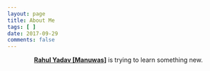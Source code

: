 ```yaml
---
layout: page
title: About Me
tags: [ ]
date: 2017-09-29
comments: false
---
```

    
<center><a href="http://rahulmanuwas.github.io"><b>Rahul Yadav [Manuwas]</b></a> is trying to learn something new.</center>
